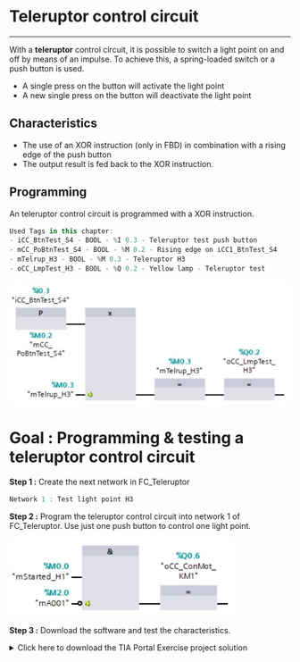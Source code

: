 # Teleruptor control circuit
_____________________________________
With a **teleruptor** control circuit, it is possible to switch a light point on and off by means of an impulse. To achieve this, a spring-loaded switch or a push button is used.
- A single press on the button will activate the light point
- A new single press on the button will deactivate the light point

## Characteristics
- The use of an XOR instruction (only in FBD) in combination with a rising edge of the push button
- The output result is fed back to the XOR instruction.

## Programming
An teleruptor control circuit is programmed with a XOR instruction.

```javascript
Used Tags in this chapter:
- iCC_BtnTest_S4 - BOOL - %I 0.3 - Teleruptor test push button
- mCC_PoBtnTest_S4 - BOOL - %M 0.2 - Rising edge on iCC1_BtnTest_S4
- mTelrup_H3 - BOOL - %M 0.3 - Teleruptor H3
- oCC_LmpTest_H3 - BOOL - %Q 0.2 - Yellow lamp - Teleruptor test
```

![Teleruptor circuit](../Ex04/Images/teleruptor.jpg)

# Goal : Programming & testing a teleruptor control circuit
**Step 1 :** Create the next network in FC_Teleruptor
```javascript
Network 1 : Test light point H3
```

**Step 2 :** Program the teleruptor control circuit into network 1 of FC_Teleruptor. Use just one push button to control one light point.

![Alarm circuit & motor](../Ex04/Images/alarm_mot.jpg)

**Step 3 :** Download the software and test the characteristics.

<details>
	<summary>Click here to download the TIA Portal Exercise project solution</summary><!-- Empty line after this one needed, do not delete! -->

<br>
Download file <a href="../Ex04/Documents/Ex4_ControlCircuits.zap15_1">here</a>.</p>

  </details><!-- Empty line after this one needed, do not delete! -->
